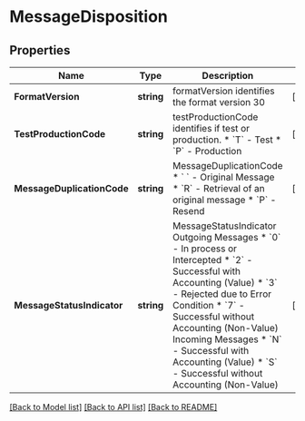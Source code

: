 # MessageDisposition

## Properties
Name | Type | Description | Notes
------------ | ------------- | ------------- | -------------
**FormatVersion** | **string** | formatVersion identifies the format version 30  | [optional] 
**TestProductionCode** | **string** | testProductionCode identifies if test or production.  * &#x60;T&#x60; - Test * &#x60;P&#x60; - Production  | [optional] 
**MessageDuplicationCode** | **string** | MessageDuplicationCode  * &#x60; &#x60; - Original Message * &#x60;R&#x60; - Retrieval of an original message * &#x60;P&#x60; - Resend  | [optional] 
**MessageStatusIndicator** | **string** | MessageStatusIndicator  Outgoing Messages * &#x60;0&#x60; - In process or Intercepted * &#x60;2&#x60; - Successful with Accounting (Value) * &#x60;3&#x60; - Rejected due to Error Condition * &#x60;7&#x60; - Successful without Accounting (Non-Value)  Incoming Messages * &#x60;N&#x60; - Successful with Accounting (Value) * &#x60;S&#x60; - Successful without Accounting (Non-Value)  | [optional] 

[[Back to Model list]](../README.md#documentation-for-models) [[Back to API list]](../README.md#documentation-for-api-endpoints) [[Back to README]](../README.md)


